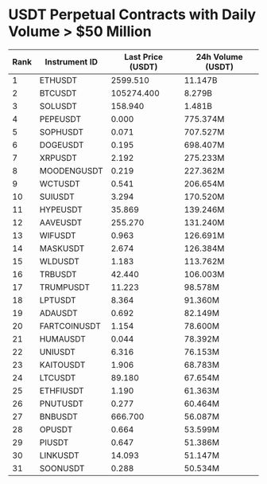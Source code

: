 # USDT Perpetual Contracts with Daily Volume > $50 Million

| Rank | Instrument ID | Last Price (USDT) | 24h Volume (USDT) |
|------|---------------|-------------------|-------------------|
| 1 | ETHUSDT | 2599.510 | 11.147B |
| 2 | BTCUSDT | 105274.400 | 8.279B |
| 3 | SOLUSDT | 158.940 | 1.481B |
| 4 | PEPEUSDT | 0.000 | 775.374M |
| 5 | SOPHUSDT | 0.071 | 707.527M |
| 6 | DOGEUSDT | 0.195 | 698.407M |
| 7 | XRPUSDT | 2.192 | 275.233M |
| 8 | MOODENGUSDT | 0.219 | 227.362M |
| 9 | WCTUSDT | 0.541 | 206.654M |
| 10 | SUIUSDT | 3.294 | 170.520M |
| 11 | HYPEUSDT | 35.869 | 139.246M |
| 12 | AAVEUSDT | 255.270 | 131.240M |
| 13 | WIFUSDT | 0.963 | 126.691M |
| 14 | MASKUSDT | 2.674 | 126.384M |
| 15 | WLDUSDT | 1.183 | 113.762M |
| 16 | TRBUSDT | 42.440 | 106.003M |
| 17 | TRUMPUSDT | 11.223 | 98.578M |
| 18 | LPTUSDT | 8.364 | 91.360M |
| 19 | ADAUSDT | 0.692 | 82.149M |
| 20 | FARTCOINUSDT | 1.154 | 78.600M |
| 21 | HUMAUSDT | 0.044 | 78.392M |
| 22 | UNIUSDT | 6.316 | 76.153M |
| 23 | KAITOUSDT | 1.906 | 68.783M |
| 24 | LTCUSDT | 89.180 | 67.654M |
| 25 | ETHFIUSDT | 1.190 | 61.363M |
| 26 | PNUTUSDT | 0.277 | 60.464M |
| 27 | BNBUSDT | 666.700 | 56.087M |
| 28 | OPUSDT | 0.664 | 53.599M |
| 29 | PIUSDT | 0.647 | 51.386M |
| 30 | LINKUSDT | 14.093 | 51.147M |
| 31 | SOONUSDT | 0.288 | 50.534M |
